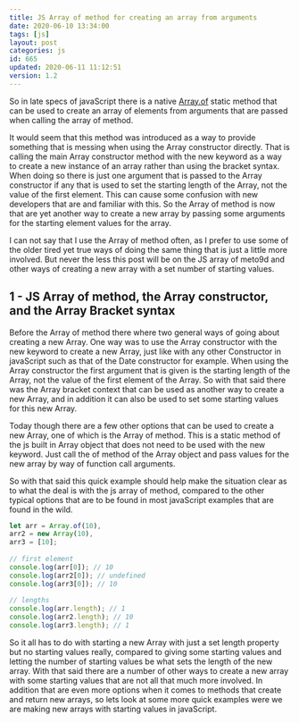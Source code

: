```yaml
---
title: JS Array of method for creating an array from arguments
date: 2020-06-10 13:34:00
tags: [js]
layout: post
categories: js
id: 665
updated: 2020-06-11 11:12:51
version: 1.2
---
```


So in late specs of javaScript there is a native [Array.of](https://developer.mozilla.org/en-US/docs/Web/JavaScript/Reference/Global_Objects/Array/of) static method that can be used to create an array of elements from arguments that are passed when calling the array of method. 

It would seem that this method was introduced as a way to provide something that is messing when using the Array constructor directly. That is calling the main Array constructor method with the new keyword as a way to create a new instance of an array rather than using the bracket syntax. When doing so there is just one argument that is passed to the Array constructor if any that is used to set the starting length of the Array, not the value of the first element. This can cause some confusion with new developers that are and familiar with this. So the Array of method is now that are yet another way to create a new array by passing some arguments for the starting element values for the array.

I can not say that I use the Array of method often, as I prefer to use some of the older tired yet true ways of doing the same thing that is just a little more involved. But never the less this post will be on the JS array of meto9d and other ways of creating a new array with a set number of starting values.

<!-- more -->

## 1 - JS Array of method, the Array constructor, and the Array Bracket syntax

Before the Array of method there where two general ways of going about creating a new Array. One way was to use the Array constructor with the new keyword to create a new Array, just like with any other Constructor in javaScript such as that of the Date constructor for example. When using the Array constructor the first argument that is given is the starting length of the Array, not the value of the first element of the Array. So with that said there was the Array bracket context that can be used as another way to create a new Array, and in addition it can also be used to set some starting values for this new Array.

Today though there are a few other options that can be used to create a new Array, one of which is the Array of method. This is a static method of the js built in Array object that does not need to be used with the new keyword. Just call the of method of the Array object and pass values for the new array by way of function call arguments.

So with that said this quick example should help make the situation clear as to what the deal is with the js array of method, compared to the other typical options that are to be found in most javaScript examples that are found in the wild.

```js
let arr = Array.of(10),
arr2 = new Array(10),
arr3 = [10];
 
// first element
console.log(arr[0]); // 10
console.log(arr2[0]); // undefined
console.log(arr3[0]); // 10
 
// lengths
console.log(arr.length); // 1
console.log(arr2.length); // 10
console.log(arr3.length); // 1
```

So it all has to do with starting a new Array with just a set length property but no starting values really, compared to giving some starting values and letting the number of starting values be what sets the length of the new array. With that said there are a number of other ways to create a new array with some starting values that are not all that much more involved. In addition that are even more options when it comes to methods that create and return new arrays, so lets look at some more quick examples were we are making new arrays with starting values in javaScript.